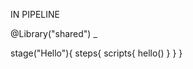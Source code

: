 IN PIPELINE

@Library("shared") _

stage("Hello"){
  steps{
    scripts{
      hello()
      }
    }
}
